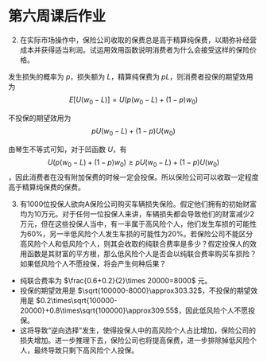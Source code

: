 # 第六周课后作业

2. 在实际市场操作中，保险公司收取的保费总是高于精算纯保费，以期弥补经营成本并获得适当利润。试运用效用函数说明消费者为什么会接受这样的保险价格。

发生损失的概率为 $p$，损失额为 $L$，精算纯保费为 $pL$，则消费者投保的期望效用为 $$E[U(w_0-L)]=U(p(w_0-L)+(1-p)w_0)$$

不投保的期望效用为 $$pU(w_0-L)+(1-p)U(w_0)$$

由琴生不等式可知，对于凹函数 $U$，有 $$U(p(w_0-L)+(1-p)w_0)\geq pU(w_0-L)+(1-p)U(w_0)$$，因此消费者在没有附加保费的时候一定会投保。所以保险公司可以收取一定程度高于精算纯保费的保费。

3. 有1000位投保人欲向A保险公司购买车辆损失保险。假定他们拥有的初始财富均为10万元。对于任何一位投保人来讲，车辆损失都会导致他们的财富减少2万元，但在这些投保人当中，有一半属于高风险个人，他们发生车损的可能性为60%，另一半低风险个人发生车损的可能性为20%。若保险公司不能区分高风险个人和低风险个人，则其会收取的纯联合费率是多少？假定投保人的效用函数是其财富的平方根，那么低风险个人是否会以纯联合费率购买车损险？如果低风险个人不愿投保，将会产生何种后果？

- 纯联合费率为 $\frac{0.6+0.2}{2}\times 20000=8000$ 元。
- 投保的期望效用是 $\sqrt{100000-8000}\approx303.32$，不投保的期望效用是 $0.2\times\sqrt{100000-20000}+0.8\times\sqrt{100000}\approx309.55$，因此低风险个人不愿投保。
- 这将导致“逆向选择”发生，使得投保人中的高风险个人占比增加，保险公司的损失增加。进一步推理下去，保险公司也将提高保费，进一步排除掉低风险个人，最终导致只剩下高风险个人投保。